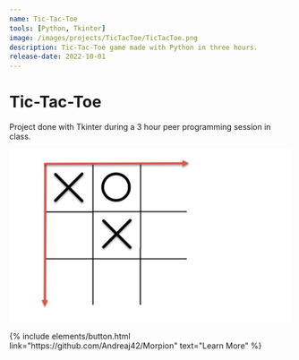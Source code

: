 ```yaml
---
name: Tic-Tac-Toe
tools: [Python, Tkinter]
image: /images/projects/TicTacToe/TicTacToe.png
description: Tic-Tac-Toe game made with Python in three hours.
release-date: 2022-10-01
---
```


# Tic-Tac-Toe
Project done with Tkinter during a 3 hour peer programming session in class.

![image](/images/projects/TicTacToe/fields.png)

<p class="text-center">
{% include elements/button.html link="https://github.com/Andreaj42/Morpion" text="Learn More" %}
</p>
